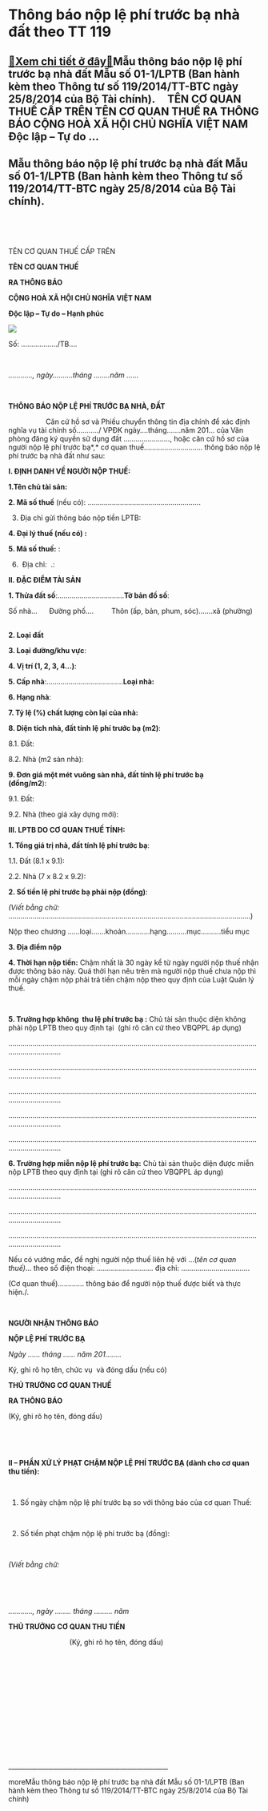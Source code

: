 Thông báo nộp lệ phí trước bạ nhà đất theo TT 119
=================================================

[:gift:Xem chi tiết ở đây:gift:](https://hddtvn.com/thong-bao-nop-le-phi-truoc-ba-nha-dat-theo-tt-119/)Mẫu thông báo nộp lệ phí trước bạ nhà đất Mẫu số 01-1/LPTB (Ban hành kèm theo Thông tư số 119/2014/TT-BTC ngày 25/8/2014 của Bộ Tài chính).     TÊN CƠ QUAN THUẾ CẤP TRÊN TÊN CƠ QUAN THUẾ RA THÔNG BÁO CỘNG HOÀ XÃ HỘI CHỦ NGHĨA VIỆT NAM Độc lập – Tự do …
------------------------------------------------------------------------------------------------------------------------------------------------------------------------------------------------------------------------------------------------------------



Mẫu thông báo nộp lệ phí trước bạ nhà đất Mẫu số 01-1/LPTB (Ban hành kèm theo Thông tư số 119/2014/TT-BTC ngày 25/8/2014 của Bộ Tài chính).
---------------------------------------------------------------------------------------------------------------------------------------------


 






 

TÊN CƠ QUAN THUẾ CẤP TRÊN  

**TÊN CƠ QUAN THUẾ**   

**RA THÔNG BÁO**


**CỘNG HOÀ XÃ HỘI CHỦ NGHĨA VIỆT NAM**  

**Độc lập – Tự do – Hạnh phúc**



![](file:///C:\Users\SONY\AppData\Local\Temp\msohtmlclip1\01\clip_image002.png)  

 Số: ………………/TB….  

   

*…………, ngày……….tháng ……..năm ……*  

  




  

**THÔNG BÁO NỘP LỆ PHÍ TRƯỚC BẠ NHÀ, ĐẤT**
   

                   Căn cứ hồ sơ và Phiếu chuyển thông tin địa chính để xác định nghĩa vụ tài chính số………../ VPĐK ngày….tháng…….năm 201… của Văn phòng đăng ký quyền sử dụng đất ………..…………, hoặc căn cứ hồ sơ của người nộp lệ phí trước bạ*,* cơ quan thuế……………………….. thông báo nộp lệ phí trước bạ nhà đất như sau:


**I. ĐỊNH DANH VỀ NGƯỜI NỘP THUẾ:**  

**1.Tên chủ tài sản:**          

**2. Mã số thuế** (nếu có): ………………………………………………..          

3. Địa chỉ gửi thông báo nộp tiền LPTB:          

**4. Đại lý thuế (nếu có) :**         

**5. Mã số thuế:** :           

6.  Địa chỉ:  .:  


**II. ĐẶC ĐIỂM TÀI SẢN**  

**1. Thửa đất số**:……………………………**Tờ bản đồ số**:     

Số nhà…      Đường phố….         Thôn (ấp, bản, phum, sóc)…….xã (phường)        

**2. Loại đất**       

**3. Loại đường/khu vực**:        

**4. Vị trí (1, 2, 3, 4…)**:   

**5. Cấp nhà**:………………………………..**Loại nhà:**  

**6. Hạng nhà**:   

**7. Tỷ lệ (%) chất lượng còn lại của nhà:**                 

**8. Diện tích nhà, đất tính lệ phí trước bạ (m2)**:       

8.1. Đất:           

8.2. Nhà (m2 sàn nhà):            

**9. Đơn giá một mét vuông sàn nhà, đất tính lệ phí trước bạ (đồng/m2**):            

9.1. Đất:           

9.2. Nhà (theo giá xây dựng mới):    


**III. LPTB DO CƠ QUAN THUẾ TÍNH:**  

**1. Tổng giá trị nhà, đất tính lệ phí trước bạ**:          

1.1. Đất (8.1 x 9.1):      

2.2. Nhà (7 x 8.2 x 9.2):           

**2. Số tiền lệ phí trước bạ phải nộp (đồng)**:            

*(Viết bằng chữ:* …………………………………………………………………………………………………………)  

Nộp theo chương ……loại…….khoản…………hạng……….mục……….tiểu mục  

**3. Địa điểm nộp**          

**4. Thời hạn nộp tiền:** Chậm nhất là 30 ngày kể từ ngày người nộp thuế nhận được thông báo này. Quá thời hạn nêu trên mà người nộp thuế chưa nộp thì mỗi ngày chậm nộp phải trả tiền chậm nộp theo quy định của Luật Quản lý thuế.  

   

**5. Trường hợp không  thu lệ phí trước bạ :** Chủ tài sản thuộc diện không phải nộp LPTB theo quy định tại  (ghi rõ căn cứ theo VBQPPL áp dụng)  

…………………………………………………………………………………………………………………………………..  

…………………………………………………………………………………………………………………………………..  

…………………………………………………………………………………………………………………………………..  

…………………………………………………………………………………………………………………………………..  

…………………………………………………………………………………………………………………………………..  

**6. Trường hợp miễn nộp lệ phí trước bạ:** Chủ tài sản thuộc diện được miễn nộp LPTB theo quy định tại (ghi rõ căn cứ theo VBQPPL áp dụng)  

…………………………………………………………………………………………………………………………………..  

…………………………………………………………………………………………………………………………………..  

…………………………………………………………………………………………………………………………………..  

Nếu có vướng mắc, đề nghị người nộp thuế liên hệ với …(*tên cơ quan thuế)*… theo số điện thoại: ………………………. địa chỉ: …………………………….  

(Cơ quan thuế)…………. thông báo để người nộp thuế được biết và thực hiện./.  

 






**NGƯỜI NHẬN THÔNG BÁO**  

**NỘP LỆ PHÍ TRƯỚC BẠ**  

*Ngày ..…. tháng ..…. năm 201…..…*  

 Ký, ghi rõ họ tên, chức vụ  và đóng dấu (nếu có)


**THỦ TRƯỞNG CƠ QUAN THUẾ**  

**RA THÔNG BÁO**  

 (Ký, ghi rõ họ tên, đóng dấu)




 

   

**II – PHẦN XỬ LÝ PHẠT CHẬM NỘP LỆ PHÍ TRƯỚC BẠ (dành cho cơ quan thu tiền):**



 

1. Số ngày chậm nộp lệ phí trước bạ so với thông báo của cơ quan Thuế:



 

2. Số tiền phạt chậm nộp lệ phí trước bạ (đồng):



 

*(Viết bằng chữ:* 



 

   

*…………, ngày …….. tháng ……… năm*  

**THỦ TRƯỞNG CƠ QUAN THU TIỀN**  

                                (Ký, ghi rõ họ tên, đóng dấu)                           

  



  

  

  



   

 



 


\_\_\_\_\_\_\_\_\_\_\_\_\_\_\_\_\_\_\_\_\_\_\_\_\_\_\_\_\_\_\_\_\_\_\_\_\_\_\_\_\_\_\_\_\_\_\_\_\_\_

  
moreMẫu thông báo nộp lệ phí trước bạ nhà đất Mẫu số 01-1/LPTB (Ban hành kèm theo Thông tư số 119/2014/TT-BTC ngày 25/8/2014 của Bộ Tài chính)